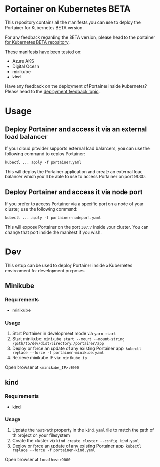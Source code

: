 # Portainer on Kubernetes BETA

This repository contains all the manifests you can use to deploy the Portainer for Kubernetes BETA version.

For any feedback regarding the BETA version, please head to the [portainer for Kubernetes BETA repository](https://github.com/portainer/kubernetes-beta).

These manifests have been tested on:

* Azure AKS
* Digital Ocean
* minikube
* kind

Have any feedback on the deployment of Portainer inside Kubernetes? Please head to the [deployment feedback topic](https://github.com/portainer/kubernetes-beta/issues/1).

# Usage

## Deploy Portainer and access it via an external load balancer

If your cloud provider supports external load balancers, you can use the following command to deploy Portainer:

```
kubectl ... apply -f portainer.yaml
```

This will deploy the Portainer application and create an external load balancer which you'll be able to use to access Portainer on port 9000.

## Deploy Portainer and access it via node port

If you prefer to access Portainer via a specific port on a node of your cluster, use the following command:

```
kubectl ... apply -f portainer-nodeport.yaml
```

This will expose Portainer on the port `30777` inside your cluster. You can change that port inside the manifest if you wish.

# Dev

This setup can be used to deploy Portainer inside a Kubernetes environment for development purposes.

## Minikube

### Requirements

- [minikube](https://minikube.sigs.k8s.io/)

### Usage

1. Start Portainer in development mode via `yarn start`
2. Start minikube: `minikube start --mount --mount-string /path/to/dev/dist/directory:/portainer/app`
3. Deploy or force an update of any existing Portainer app: `kubectl replace --force -f portainer-minikube.yaml`
4. Retrieve minikube IP via: `minikube ip`

Open browser at `<minikube_IP>:9000`

## kind

### Requirements

- [kind](https://kind.sigs.k8s.io/)

### Usage

1. Update the `hostPath` property in the `kind.yaml` file to match the path of th project on your filesystem
2. Create the cluster via `kind create cluster --config kind.yaml`
3. Deploy or force an update of any existing Portainer app: `kubectl replace --force -f portainer-kind.yaml`

Open browser at `localhost:9000`

